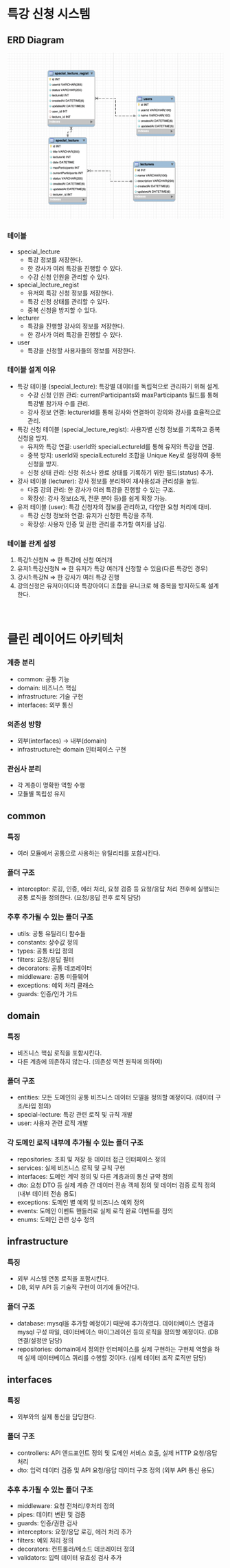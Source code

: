 # 특강 신청 시스템

## ERD Diagram
![alt text](images/erd_diagram.png)


### 테이블
- special_lecture
  - 특강 정보를 저장한다.
  - 한 강사가 여러 특강을 진행할 수 있다.
  - 수강 신청 인원을 관리할 수 있다.
- special_lecture_regist
  - 유저의 특강 신청 정보를 저장한다.
  - 특강 신청 상태를 관리할 수 있다.
  - 중복 신청을 방지할 수 있다.
- lecturer
  - 특강을 진행할 강사의 정보를 저장한다.
  - 한 강사가 여러 특강을 진행할 수 있다.
- user
  - 특강을 신청할 사용자들의 정보를 저장한다.



### 테이블 설계 이유 
- 특강 테이블 (special_lecture): 특강별 데이터를 독립적으로 관리하기 위해 설계.
  - 수강 신청 인원 관리: currentParticipants와 maxParticipants 필드를 통해 특강별 참가자 수를 관리.
  - 강사 정보 연결: lecturerId를 통해 강사와 연결하여 강의와 강사를 효율적으로 관리.
- 특강 신청 테이블 (special_lecture_regist): 사용자별 신청 정보를 기록하고 중복 신청을 방지.
  - 유저와 특강 연결: userId와 specialLectureId를 통해 유저와 특강을 연결.
  - 중복 방지: userId와 specialLectureId 조합을 Unique Key로 설정하여 중복 신청을 방지.
  - 신청 상태 관리: 신청 취소나 완료 상태를 기록하기 위한 필드(status) 추가.
- 강사 테이블 (lecturer): 강사 정보를 분리하여 재사용성과 관리성을 높임.
  - 다중 강의 관리: 한 강사가 여러 특강을 진행할 수 있는 구조.
  - 확장성: 강사 정보(소개, 전문 분야 등)를 쉽게 확장 가능.
- 유저 테이블 (user): 특강 신청자의 정보를 관리하고, 다양한 요청 처리에 대비.
  - 특강 신청 정보와 연결: 유저가 신청한 특강을 추적.
  - 확장성: 사용자 인증 및 권한 관리를 추가할 여지를 남김.


### 테이블 관계 설정
1. 특강1:신청N => 한 특강에 신청 여러개
2. 유저1:특강신청N => 한 유저가 특강 여러개 신청할 수 있음(다른 특강인 경우)
3. 강사1:특강N => 한 강사가 여러 특강 진행
4. 강의신청은 유저아이디와 특강아이디 조합을 유니크로 해 중복을 방지하도록 설계한다.
<br/><br/><br/>


# 클린 레이어드 아키텍처
### 계층 분리
- common: 공통 기능
- domain: 비즈니스 핵심
- infrastructure: 기술 구현
- interfaces: 외부 통신
### 의존성 방향
- 외부(interfaces) → 내부(domain)
- infrastructure는 domain 인터페이스 구현
### 관심사 분리
- 각 계층이 명확한 역할 수행
- 모듈별 독립성 유지

## common
### 특징
- 여러 모듈에서 공통으로 사용하는 유틸리티를 포함시킨다.
### 폴더 구조
- interceptor: 로깅, 인증, 에러 처리, 요청 검증 등 요청/응답 처리 전후에 실행되는 공통 로직을 정의한다. (요청/응답 전후 로직 담당)
### 추후 추가될 수 있는 폴더 구조
- utils: 공통 유틸리티 함수들
- constants: 상수값 정의
- types: 공통 타입 정의
- filters: 요청/응답 필터
- decorators: 공통 데코레이터
- middleware: 공통 미들웨어
- exceptions: 예외 처리 클래스
- guards: 인증/인가 가드

## domain
### 특징
- 비즈니스 핵심 로직을 포함시킨다.
- 다른 계층에 의존하지 않는다. (의존성 역전 원칙에 의하여)
### 폴더 구조
- entities: 모든 도메인의 공통 비즈니스 데이터 모델을 정의할 예정이다. (데이터 구조/타입 정의)
- special-lecture: 특강 관련 로직 및 규칙 개발
- user: 사용자 관련 로직 개발
### 각 도메인 로직 내부에 추가될 수 있는 폴더 구조
- repositories: 조회 및 저장 등 데이터 접근 인터페이스 정의
- services: 실제 비즈니스 로직 및 규칙 구현 
- interfaces: 도메인 계약 정의 및 다른 계층과의 통신 규약 정의
- dto: 요청 DTO 등 실제 계층 간 데이터 전송 객체 정의 및 데이터 검증 로직 정의 (내부 데이터 전송 용도)
- exceptions: 도메인 별 예외 및 비즈니스 예외 정의
- events: 도메인 이벤트 핸들러로 실제 로직 완료 이벤트를 정의
- enums: 도메인 관련 상수 정의

## infrastructure
### 특징
- 외부 시스템 연동 로직을 포함시킨다.
- DB, 외부 API 등 기술적 구현이 여기에 들어간다.
### 폴더 구조
- database: mysql을 추가할 예정이기 때문에 추가하였다. 데이터베이스 연결과 mysql 구성 파일, 데이터베이스 마이그레이션 등의 로직을 정의할 예정이다. (DB 연결/설정만 담당)
- repositories: domain에서 정의한 인터페이스를 실제 구현하는 구현체 역할을 하며 실제 데이터베이스 쿼리를 수행할 것이다. (실제 데이터 조작 로직만 담당)

## interfaces
### 특징
- 외부와의 실제 통신을 담당한다.
### 폴더 구조
- controllers: API 엔드포인트 정의 및 도메인 서비스 호출, 실제 HTTP 요청/응답 처리
- dto: 입력 데이터 검증 및 API 요청/응답 데이터 구조 정의 (외부 API 통신 용도)
### 추후 추가될 수 있는 폴더 구조
- middleware: 요청 전처리/후처리 정의
- pipes: 데이터 변환 및 검증
- guards: 인증/권한 검사
- interceptors: 요청/응답 로깅, 에러 처리 추가
- filters: 예외 처리 정의
- decorators: 컨트롤러/메소드 데코레이터 정의
- validators: 입력 데이터 유효성 검사 추가